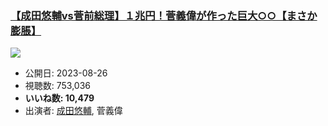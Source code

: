### [【成田悠輔vs菅前総理】１兆円！菅義偉が作った巨大○○【まさか膨脹】](https://www.youtube.com/watch?v=45E9JOZbcX4)
[![](https://img.youtube.com/vi/45E9JOZbcX4/sddefault.jpg)](https://www.youtube.com/watch?v=45E9JOZbcX4)
-   公開日: 2023-08-26
-   視聴数: 753,036
-   **いいね数: 10,479**
-   出演者: [成田悠輔](/rehacq_fan/people/成田悠輔 "wikilink"), 菅義偉
